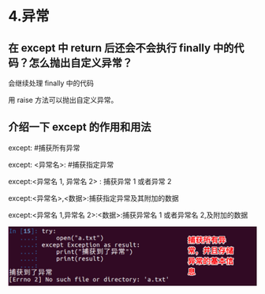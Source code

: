 # 4.异常

## 在 except 中 return 后还会不会执行 finally 中的代码？怎么抛出自定义异常？

会继续处理 finally 中的代码

用 raise 方法可以抛出自定义异常。

## 介绍一下 except 的作用和用法

except: \#捕获所有异常 

except: &lt;异常名&gt;: \#捕获指定异常 

except:&lt;异常名 1, 异常名 2&gt; : 捕获异常 1 或者异常 2 

except:&lt;异常名&gt;,&lt;数据&gt;:捕获指定异常及其附加的数据 

except:&lt;异常名 1,异常名 2&gt;:&lt;数据&gt;:捕获异常名 1 或者异常名 2,及附加的数据

![](../../.gitbook/assets/image%20%286%29.png)

